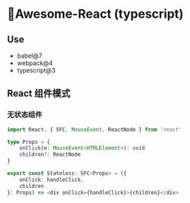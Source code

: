 # 🌴Awesome-React (typescript)

## Use

- babel@7
- webpack@4
- typescript@3

## React 组件模式

### 无状态组件

```ts
import React, { SFC, MouseEvent, ReactNode } from 'react'

type Props = {
	onClick(e: MouseEvent<HTMLElement>): void
	children?: ReactNode
}

export const Stateless: SFC<Props> = ({
	onClick: handleClick,
	children
}: Props) => <div onClick={handleClick}>{children}</div>
```
